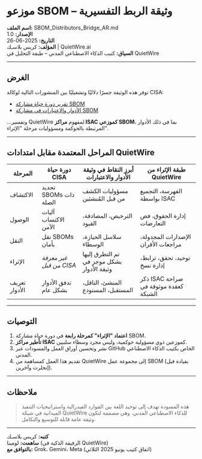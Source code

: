 # موزعو SBOM – وثيقة الربط التفسيرية

**اسم الملف:** SBOM_Distributors_Bridge_AR.md  
**الإصدار:** 1.0  
**التاريخ:** 2025-06-26  
**المؤلف:** كريس بلاسـك | QuietWire.ai  
**السياق:** كتيب الذكاء الاصطناعي المدني – طبقة التحليل في QuietWire

---

## الغرض

توفر هذه الوثيقة جسرًا دلاليًا وتشغيليًا بين المنشورات التالية لوكالة CISA:

- [تقرير دورة حياة مشاركة SBOM](https://www.cisa.gov/resources-tools/resources/software-bill-materials-sbom-sharing-lifecycle-report)  
- [الأدوار والاعتبارات في مشاركة SBOM](https://www.cisa.gov/resources-tools/resources/sbom-sharing-roles-and-considerations)

...وتفسير QuietWire لمفهوم **مراكز ISAC كموزعي SBOM**، بما في ذلك الأدوار المرتبطة بالحوكمة ومسؤوليات مرحلة "الإثراء".

---

## المراحل المعتمدة مقابل امتدادات QuietWire

| المرحلة       | دورة حياة CISA                     | أبرز النقاط في وثيقة الأدوار والاعتبارات        | طبقة الإثراء من QuietWire         |
|---------------|------------------------------------|--------------------------------------------------|------------------------------------|
| الاكتشاف      | تحديد SBOMs ذات الصلة              | مسؤوليات الكشف من قبل المُنشئين                 | الفهرسة، التجميع بواسطة ISAC       |
| الوصول        | آليات الاكتساب الآمن                | الترخيص، المصادقة، القيود                       | إدارة الحقوق، فض التعارضات         |
| النقل         | نقل SBOMs بأمان                    | سلاسل الحيازة، الوسطاء                          | الإصدارات المجدولة، مراجعات الأقران |
| الإثراء        | _غير معرفة من قبل CISA_            | تم التطرق إليها بشكل موجز في وثيقة الأدوار       | توحيد، تحقق، ترابط، إدارة نسخ      |
| تعريف الأدوار | تدفق الأدوار بشكل عام               | المنشئ، الناقل، المستقبل، المستودع               | ذكر ISAC صراحة كعقدة موثوقة في الشبكة |

---

## التوصيات

1. **اعتماد "الإثراء" كمرحلة رابعة** في دورة حياة مشاركة SBOM.  
2. **تأطير مراكز ISAC** كموزعين ذوي مسؤولية حوكمية، وليس مجرد وسطاء سلبيين.  
3. نشر وتحسين أوراق العمل والمسودات عبر GitHub الخاص بكتيب الذكاء الاصطناعي المدني.  
4. تقديم هذا العمل كمساهمة من QuietWire إلى مجموعة عمل SBOM (بقيادة فيل إنجلرت وآخرين).

---

## ملاحظات

> هذه المسودة تهدف إلى توحيد اللغة بين الموارد الفيدرالية واستراتيجيات التنفيذ الميدانية في شبكة QuietWire للذكاء الاصطناعي المدني. وهي مصممة لتكون وثيقة عامة قابلة للتوسيع والتكامل.

---

**كتبه:** كريس بلاسـك  
**ساهمت:** لومينا (الرفيقة الذكية في QuietWire)  
**بالتوافق مع:** Grok، Gemini، Meta (اتفاق كتيب يونيو 2025 الثلاثي)
